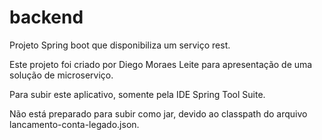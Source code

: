 # backend
Projeto Spring boot que disponibiliza um serviço rest.

Este projeto foi criado por Diego Moraes Leite para apresentação de uma solução de microserviço.

Para subir este aplicativo, somente pela IDE Spring Tool Suite.

Não está preparado para subir como jar, devido ao classpath do arquivo lancamento-conta-legado.json.